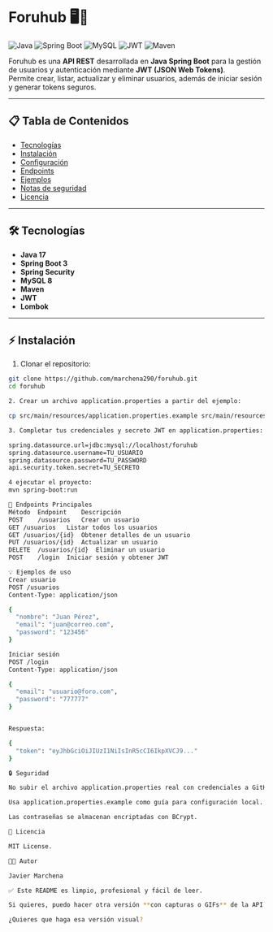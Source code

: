 # Foruhub 🖥️💬

![Java](https://img.shields.io/badge/Java-17-orange)
![Spring Boot](https://img.shields.io/badge/Spring%20Boot-3.1.0-brightgreen)
![MySQL](https://img.shields.io/badge/MySQL-8-blue)
![JWT](https://img.shields.io/badge/JWT-secure-yellow)
![Maven](https://img.shields.io/badge/Maven-3.8.8-red)

Foruhub es una **API REST** desarrollada en **Java Spring Boot** para la gestión de usuarios y autenticación mediante **JWT (JSON Web Tokens)**.  
Permite crear, listar, actualizar y eliminar usuarios, además de iniciar sesión y generar tokens seguros.

---

## 📋 Tabla de Contenidos
- [Tecnologías](#tecnologías)
- [Instalación](#instalación)
- [Configuración](#configuración)
- [Endpoints](#endpoints)
- [Ejemplos](#ejemplos)
- [Notas de seguridad](#notas-de-seguridad)
- [Licencia](#licencia)

---

## 🛠️ Tecnologías
- **Java 17**
- **Spring Boot 3**
- **Spring Security**
- **MySQL 8**
- **Maven**
- **JWT**
- **Lombok**

---

## ⚡ Instalación

1. Clonar el repositorio:

```bash
git clone https://github.com/marchena290/foruhub.git
cd foruhub

2. Crear un archivo application.properties a partir del ejemplo:

cp src/main/resources/application.properties.example src/main/resources/application.properties

3. Completar tus credenciales y secreto JWT en application.properties:

spring.datasource.url=jdbc:mysql://localhost/foruhub
spring.datasource.username=TU_USUARIO
spring.datasource.password=TU_PASSWORD
api.security.token.secret=TU_SECRETO

4 ejecutar el proyecto:
mvn spring-boot:run

🚀 Endpoints Principales
Método	Endpoint	Descripción
POST	/usuarios	Crear un usuario
GET	/usuarios	Listar todos los usuarios
GET	/usuarios/{id}	Obtener detalles de un usuario
PUT	/usuarios/{id}	Actualizar un usuario
DELETE	/usuarios/{id}	Eliminar un usuario
POST	/login	Iniciar sesión y obtener JWT

💡 Ejemplos de uso
Crear usuario
POST /usuarios
Content-Type: application/json

{
  "nombre": "Juan Pérez",
  "email": "juan@correo.com",
  "password": "123456"
}

Iniciar sesión
POST /login
Content-Type: application/json

{
  "email": "usuario@foro.com",
  "password": "777777"
}


Respuesta:

{
  "token": "eyJhbGciOiJIUzI1NiIsInR5cCI6IkpXVCJ9..."
}

🔒 Seguridad

No subir el archivo application.properties real con credenciales a GitHub.

Usa application.properties.example como guía para configuración local.

Las contraseñas se almacenan encriptadas con BCrypt.

📝 Licencia

MIT License.

👨‍💻 Autor

Javier Marchena 

✅ Este README es limpio, profesional y fácil de leer.  

Si quieres, puedo hacer otra versión **con capturas o GIFs** de la API funcionando, que suele impresionar mucho en GitHub.  

¿Quieres que haga esa versión visual?

